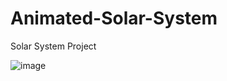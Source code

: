 # Animated-Solar-System
Solar System Project


![image](https://github.com/ErenDeSenYeter/Animated-Solar-System/assets/106481273/89cb04ee-74c4-42aa-9c0a-95326c03b7f2)
